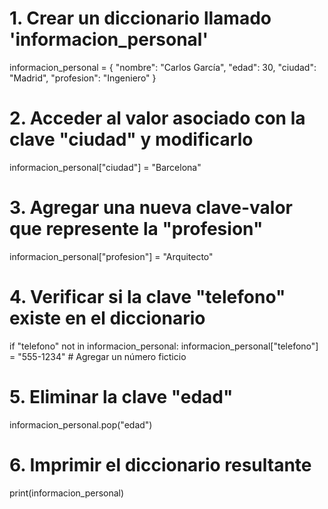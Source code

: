 # 1. Crear un diccionario llamado 'informacion_personal'
informacion_personal = {
    "nombre": "Carlos García",
    "edad": 30,
    "ciudad": "Madrid",
    "profesion": "Ingeniero"
}

# 2. Acceder al valor asociado con la clave "ciudad" y modificarlo
informacion_personal["ciudad"] = "Barcelona"

# 3. Agregar una nueva clave-valor que represente la "profesion"
informacion_personal["profesion"] = "Arquitecto"

# 4. Verificar si la clave "telefono" existe en el diccionario
if "telefono" not in informacion_personal:
    informacion_personal["telefono"] = "555-1234"  # Agregar un número ficticio

# 5. Eliminar la clave "edad"
informacion_personal.pop("edad")

# 6. Imprimir el diccionario resultante
print(informacion_personal)
